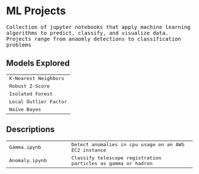 # ML Projects

<samp>Collection of jupyter notebooks that apply machine learning algorithms to predict, classify, and visualize data. Projects range from anaomly detections to classification problems</samp>

## Models Explored

<table>
  <tr>
    <td>
    <samp>K-Nearest Neighbors</samp>
    </td>
  </tr>
  <tr>
    <td>
    <samp>Robust Z-Score</samp>
    </td>
  </tr>
  <tr>
    <td>
    <samp>Isolated Forest</samp>
    </td>
  </tr>
  <tr>
    <td>
    <samp>Local Outlier Factor</samp>
    </td>
  </tr>
  <tr>
    <td>
    <samp>Naive Bayes</samp>
    </td>
  </tr>
</table>


## Descriptions

<table>
  <tr>
    <td width="33%"">
    <samp>Gamma.ipynb</samp>
    </td>
    <td width="66%">
    <samp>Detect anomalies in cpu usage on an AWS EC2 instance</samp>
    </td>
  </tr>
  <tr>
    <td width="33%"">
    <samp>Anomaly.ipynb</samp>
    </td>
    <td width="66%">
    <samp>Classify telescope registration particles as gamma or hadron</samp>
    </td>
  </tr>
</table>
